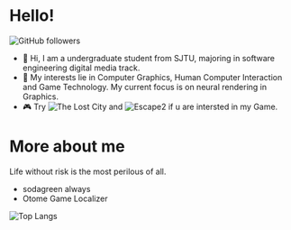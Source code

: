 # Hello!

![GitHub followers](https://img.shields.io/github/followers/Zhang-ycc?style=social)

- 👋 Hi, I am a undergraduate student from SJTU, majoring in software engineering digital media track.
- 📖 My interests lie in Computer Graphics, Human Computer Interaction and Game Technology. My current focus is on neural rendering in Graphics.
- 🎮 Try ![The Lost City](https://github.com/Zhang-ycc/The-Lost-City) and ![Escape2](https://github.com/Zhang-ycc/Escape2) if u are intersted in my Game.

# More about me

Life without risk is the most perilous of all.

- sodagreen always
- Otome Game Localizer

![Top Langs](https://github-readme-stats.vercel.app/api/top-langs/?username=Zhang-ycc&layout=compact&theme=tokyonight&hide=jupyter+notebook,html)
